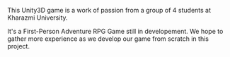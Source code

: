This Unity3D game is a work of passion from a group of 4 students at Kharazmi University.

It's a First-Person Adventure RPG Game still in developement. We hope to gather more experience as we develop our game from scratch in this project.
